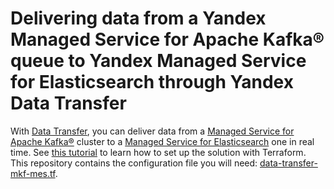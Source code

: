 # Delivering data from a Yandex Managed Service for Apache Kafka® queue to Yandex Managed Service for Elasticsearch through Yandex Data Transfer

With [Data Transfer](https://yandex.cloud/en/docs/data-transfer), you can deliver data from a [Managed Service for Apache Kafka®](https://yandex.cloud/en/docs/managed-kafka) cluster to a [Managed Service for Elasticsearch](https://yandex.cloud/en/docs/managed-elasticsearch) one in real time. See [this tutorial](https://yandex.cloud/en/docs/data-transfer/tutorials/mkf-to-mes) to learn how to set up the solution with Terraform. This repository contains the configuration file you will need: [data-transfer-mkf-mes.tf](data-transfer-mkf-mes.tf).
